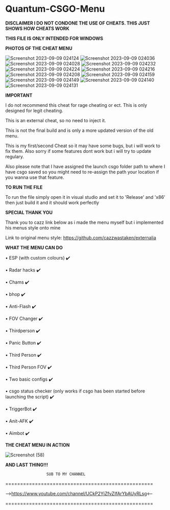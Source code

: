 # Quantum-CSGO-Menu

**DISCLAIMER I DO NOT CONDONE THE USE OF CHEATS. THIS JUST SHOWS HOW CHEATS WORK**

**THIS FILE IS ONLY INTENDED FOR WINDOWS**


**PHOTOS OF THE CHEAT MENU**

![Screenshot 2023-09-09 024124](https://github.com/MavenCoding157/Quantum-CSGO-Menu/assets/117538886/cfdc22e0-67bd-4527-a792-c047ae184132)
![Screenshot 2023-09-09 024036](https://github.com/MavenCoding157/Quantum-CSGO-Menu/assets/117538886/9cd0567b-62b9-4bd6-9ede-14187c66e2eb)
![Screenshot 2023-09-09 024028](https://github.com/MavenCoding157/Quantum-CSGO-Menu/assets/117538886/c11cb157-811b-4c43-8278-ec657d4557bb)
![Screenshot 2023-09-09 024232](https://github.com/MavenCoding157/Quantum-CSGO-Menu/assets/117538886/071d97fc-bc54-4e3a-8acf-28ae70ea26bd)
![Screenshot 2023-09-09 024224](https://github.com/MavenCoding157/Quantum-CSGO-Menu/assets/117538886/382a8e45-e481-4e54-98ec-54d53def8ac5)
![Screenshot 2023-09-09 024216](https://github.com/MavenCoding157/Quantum-CSGO-Menu/assets/117538886/c0857b17-9da8-41a5-b828-fee71ef574e8)
![Screenshot 2023-09-09 024208](https://github.com/MavenCoding157/Quantum-CSGO-Menu/assets/117538886/ea246f13-6cd9-42bf-802d-8453f9969c70)
![Screenshot 2023-09-09 024159](https://github.com/MavenCoding157/Quantum-CSGO-Menu/assets/117538886/f008a720-4fcb-417e-ac0b-a068e8a46d48)
![Screenshot 2023-09-09 024149](https://github.com/MavenCoding157/Quantum-CSGO-Menu/assets/117538886/7767e3b0-c6a1-40f8-939a-3ec3edc47589)
![Screenshot 2023-09-09 024140](https://github.com/MavenCoding157/Quantum-CSGO-Menu/assets/117538886/adc2cc64-f556-41de-9357-76d70a5c4871)
![Screenshot 2023-09-09 024131](https://github.com/MavenCoding157/Quantum-CSGO-Menu/assets/117538886/edaac35b-4cc6-4cec-b2f5-fc78b3b79844)


**IMPORTANT**

I do not recommend this cheat for rage cheating or ect. This is only designed for legit cheating.

This is an external cheat, so no need to inject it.

This is not the final build and is only a more updated version of the old menu.

This is my first/second Cheat so it may have some bugs, but i will work to fix them. Also sorry if some features dont work but i will try to update regulary.

Also please note that I have assigned the launch csgo folder path to where I have csgo saved so you might need to re-assign the path your location if you wanna use that feature. 

**TO RUN THE FILE**

To run the file simply open it in visual studio and set it to 'Release' and 'x86' then just build it and it should work perfectly

**SPECIAL THANK YOU**

Thank you to cazz link below as i made the menu myself but i implemented his menus style onto mine

Link to original menu style: https://github.com/cazzwastaken/externalia

**WHAT THE MENU CAN DO**

• ESP (with custom colours) ✔️

• Radar hacks ✔️

• Chams ✔️

• bhop ✔️

• Anti-Flash ✔️

• FOV Changer ✔️

• Thirdperson ✔️

• Panic Button ✔️

• Third Person ✔️

• Third Person FOV ✔️

• Two basic configs ✔️

• csgo status checker (only works if csgo has been started before launching the script) ✔️

• TriggerBot ✔️

• Anit-AFK ✔️

• Aimbot ✔️


**THE CHEAT MENU IN ACTION**

![Screenshot (58)](https://user-images.githubusercontent.com/117538886/213336510-41881677-32e2-4816-a336-14f2a4f744e0.png)


**AND LAST THING!!!**

                      SUB TO MY CHANNEL
==================================================

-->https://www.youtube.com/channel/UCkP2YjZfvZIfArYbAUyRLsg<--

==================================================
